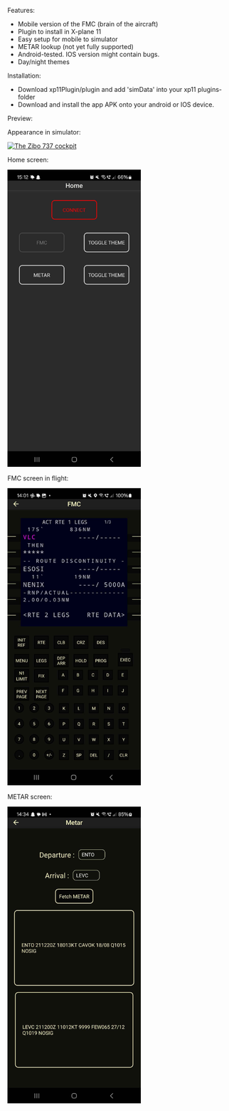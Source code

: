 Features:
- Mobile version of the FMC (brain of the aircraft)
- Plugin to install in X-plane 11
- Easy setup for mobile to simulator
- METAR lookup (not yet fully supported)
- Android-tested. IOS version might contain bugs.
- Day/night themes

Installation:

- Download xp11Plugin/plugin and add 'simData' into your xp11 plugins-folder
- Download and install the app APK onto your android or IOS device.

Preview:


Appearance in simulator:

<a href="previewImgs/zibo737cockpit.jpg">
  <img src="previewImgs/zibo737cockpit.jpg" alt="The Zibo 737 cockpit" width="300"/>
</a>

Home screen:

<a href="previewImgs/homeScreen_disconnected.jpg">
  <img src="previewImgs/homeScreen_disconnected.jpg" alt="Home screen disconnected" width="300"/>
</a>

FMC screen in flight: 

<a href="previewImgs/fmc_connected_night.jpg">
  <img src="previewImgs/fmc_connected_night.jpg" alt="FMC screen in flight" width="300"/>
</a>

METAR screen: 

<a href="previewImgs/metarScreen.jpg">
  <img src="previewImgs/metarScreen.jpg" alt="Metar screen" width="300"/>
</a>

